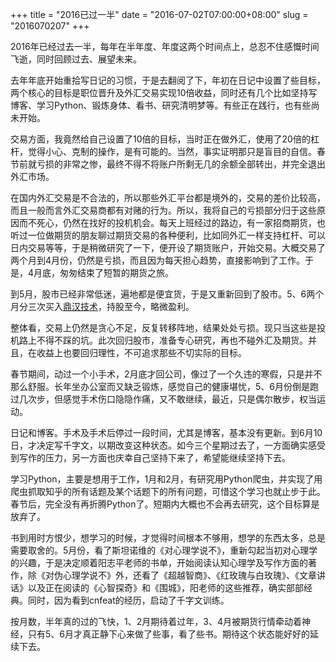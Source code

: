 +++
title = "2016已过一半"
date = "2016-07-02T07:00:00+08:00"
slug = "2016070207"
+++

2016年已经过去一半，每年在半年度、年度这两个时间点上，总忍不住感慨时间飞逝，同时回顾过去、展望未来。

去年年底开始重拾写日记的习惯，于是去翻阅了下，年初在日记中设置了些目标，两个核心的目标是职位晋升及外汇交易实现10倍收益，同时还有几个比如坚持写博客、学习Python、锻炼身体、看书、研究清明梦等。有些正在践行，也有些尚未开始。

交易方面，我竟然给自己设置了10倍的目标，当时正在做外汇，使用了20倍的杠杆，觉得小心、克制的操作，是有可能的。当然，事实证明那只是盲目的自信。春节前就亏损的非常之惨，最终不得不将账户所剩无几的余额全部转出，并完全退出外汇市场。

在国内外汇交易是不合法的，所以那些外汇平台都是境外的，交易的差价比较高，而且一般而言外汇交易商都有对赌的行为。所以，我将自己的亏损部分归于这些原因而不死心，仍然在找好的投机机会。每天上班经过的路边，有一家招商期货，也听过一位做期货的朋友聊过期货交易的各种便利，比如同外汇一样支持杠杆、可以日内交易等等，于是稍微研究了一下，便开设了期货账户，开始交易。大概交易了两个月到4月份，仍然是亏损，而且因为每天担心趋势，直接影响到了工作。于是，4月底，匆匆结束了短暂的期货之旅。

到5月，股市已经非常低迷，遍地都是便宜货，于是又重新回到了股市。5、6两个月分三次买入[鼎汉技术](/blog/2016060513.html)，持股至今，略微盈利。

整体看，交易上仍然是贪心不足，反复转移阵地，结果处处亏损。现只当这些是投机路上不得不踩的坑。此次回归股市，准备专心研究，再也不碰外汇及期货。并且，在收益上也要回归理性，不可追求那些不切实际的目标。

春节期间，动过一个小手术，2月底才回公司，像过了一个久违的寒假，只是并不那么舒服。长年坐办公室而又缺乏锻炼，感觉自己的健康堪忧，5、6月份倒是跑过几次步，但感觉手术伤口隐隐作痛，又不敢继续，最近，只是偶尔散步，权当运动。

日记和博客。手术及手术后停过一段时间，尤其是博客，基本没有更新。到6月10日，才决定写千字文，以期改变这种状态。如今三个星期过去了，一方面确实感受到写作的压力，另一方面也庆幸自己坚持下来了，希望能继续坚持下去。

学习Python，主要是想用于工作，1月和2月，有研究用Python爬虫，并实现了用爬虫抓取知乎的所有话题及某个话题下的所有问题，可惜这个学习也就止步于此。春节后，完全没有再折腾Python了。短期内大概也不会再去研究，这个目标算是放弃了。

书到用时方恨少，想学习的时候，才觉得时间根本不够用，想学的东西太多，总是需要取舍的。5月份，看了斯坦诺维的《对心理学说不》，重新勾起当初对心理学的兴趣，于是决定顺着阳志平老师的书单，开始阅读认知心理学及写作方面的著作，除《对伪心理学说不》外，还看了《超越智商》、《红玫瑰与白玫瑰》、《文章讲话》以及正在阅读的《心智探奇》和《围城》，阳老师的这些推荐，确实部部经典。同时，因为看到cnfeat的经历，启动了千字文训练。

按月数，半年真的过的飞快，1、2月期待着过年，3、4月被期货行情牵动着神经，只有5、6月才真正静下心来做了些事，看了些书。期待这个状态能好好的延续下去。


